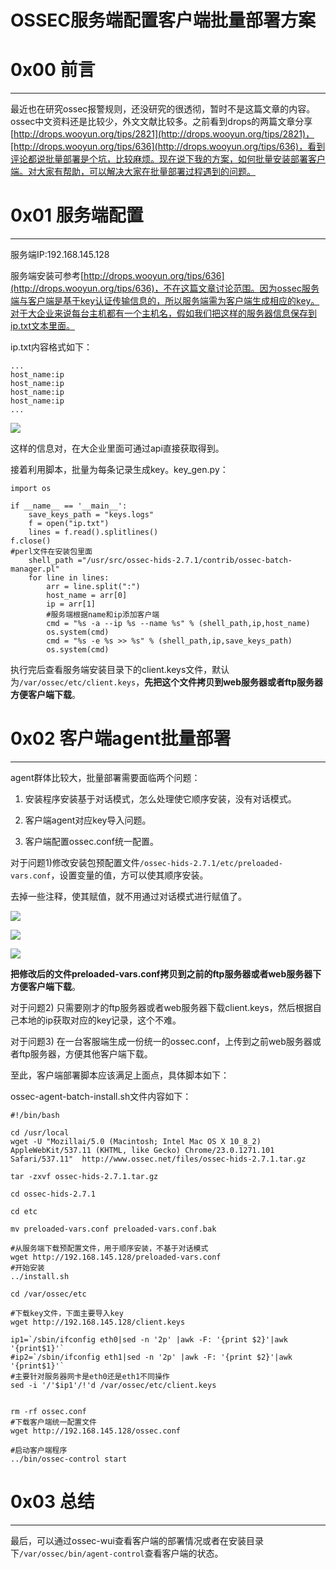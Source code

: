 # OSSEC服务端配置客户端批量部署方案

0x00 前言
=======

* * *

最近也在研究ossec报警规则，还没研究的很透彻，暂时不是这篇文章的内容。ossec中文资料还是比较少，外文文献比较多。之前看到drops的两篇文章分享[http://drops.wooyun.org/tips/2821](http://drops.wooyun.org/tips/2821)，[http://drops.wooyun.org/tips/636](http://drops.wooyun.org/tips/636)，看到评论都说批量部署是个坑，比较麻烦。现在说下我的方案，如何批量安装部署客户端。对大家有帮助，可以解决大家在批量部署过程遇到的问题。

0x01 服务端配置
==========

* * *

服务端IP:192.168.145.128

服务端安装可参考[http://drops.wooyun.org/tips/636](http://drops.wooyun.org/tips/636)，不在这篇文章讨论范围。因为ossec服务端与客户端是基于key认证传输信息的，所以服务端需为客户端生成相应的key。对于大企业来说每台主机都有一个主机名，假如我们把这样的服务器信息保存到ip.txt文本里面。

ip.txt内容格式如下：

```
...
host_name:ip
host_name:ip
host_name:ip
host_name:ip
...

```

![](http://drops.javaweb.org/uploads/images/07908bcb2c5e3603bdcab5bd9c7269a6abb07383.jpg)

这样的信息对，在大企业里面可通过api直接获取得到。

接着利用脚本，批量为每条记录生成key。key_gen.py：

```
import os    

if __name__ == '__main__':
    save_keys_path = "keys.logs"
    f = open("ip.txt")
    lines = f.read().splitlines()
f.close()
#perl文件在安装包里面
    shell_path ="/usr/src/ossec-hids-2.7.1/contrib/ossec-batch-manager.pl"
    for line in lines:
        arr = line.split(":")
        host_name = arr[0]
        ip = arr[1]
        #服务端根据name和ip添加客户端
        cmd = "%s -a --ip %s --name %s" % (shell_path,ip,host_name)
        os.system(cmd)
        cmd = "%s -e %s >> %s" % (shell_path,ip,save_keys_path)
        os.system(cmd)

```

执行完后查看服务端安装目录下的client.keys文件，默认为`/var/ossec/etc/client.keys`，**先把这个文件拷贝到web服务器或者ftp服务器方便客户端下载**。

0x02 客户端agent批量部署
=================

* * *

agent群体比较大，批量部署需要面临两个问题：

1) 安装程序安装基于对话模式，怎么处理使它顺序安装，没有对话模式。

2) 客户端agent对应key导入问题。

3) 客户端配置ossec.conf统一配置。

对于问题1)修改安装包预配置文件`/ossec-hids-2.7.1/etc/preloaded-vars.conf`，设置变量的值，方可以使其顺序安装。

去掉一些注释，使其赋值，就不用通过对话模式进行赋值了。

![](http://drops.javaweb.org/uploads/images/242262035c0d9b9e268b1f9cf33b4876f904add8.jpg)

![](http://drops.javaweb.org/uploads/images/105c4c7f66745cbf54d78dfea479ef103514882c.jpg)

![](http://drops.javaweb.org/uploads/images/a2c14a0d72fea45603b5d5d87f90dd382d86d641.jpg)

**把修改后的文件preloaded-vars.conf拷贝到之前的ftp服务器或者web服务器下方便客户端下载**。

对于问题2) 只需要刚才的ftp服务器或者web服务器下载client.keys，然后根据自己本地的ip获取对应的key记录，这个不难。

对于问题3) 在一台客服端生成一份统一的ossec.conf，上传到之前web服务器或者ftp服务器，方便其他客户端下载。

至此，客户端部署脚本应该满足上面点，具体脚本如下：

ossec-agent-batch-install.sh文件内容如下：

```
#!/bin/bash    

cd /usr/local
wget -U "Mozillai/5.0 (Macintosh; Intel Mac OS X 10_8_2) AppleWebKit/537.11 (KHTML, like Gecko) Chrome/23.0.1271.101 Safari/537.11"  http://www.ossec.net/files/ossec-hids-2.7.1.tar.gz    

tar -zxvf ossec-hids-2.7.1.tar.gz     

cd ossec-hids-2.7.1    

cd etc    

mv preloaded-vars.conf preloaded-vars.conf.bak    

#从服务端下载预配置文件，用于顺序安装，不基于对话模式
wget http://192.168.145.128/preloaded-vars.conf
#开始安装
../install.sh    

cd /var/ossec/etc    

#下载key文件，下面主要导入key
wget http://192.168.145.128/client.keys    

ip1=`/sbin/ifconfig eth0|sed -n '2p' |awk -F: '{print $2}'|awk '{print$1}'`
#ip2=`/sbin/ifconfig eth1|sed -n '2p' |awk -F: '{print $2}'|awk '{print$1}'`
#主要针对服务器网卡是eth0还是eth1不同操作
sed -i '/'$ip1'/!'d /var/ossec/etc/client.keys    


rm -rf ossec.conf
#下载客户端统一配置文件
wget http://192.168.145.128/ossec.conf    

#启动客户端程序
../bin/ossec-control start

```

0x03 总结
=======

* * *

最后，可以通过ossec-wui查看客户端的部署情况或者在安装目录下`/var/ossec/bin/agent-control`查看客户端的状态。